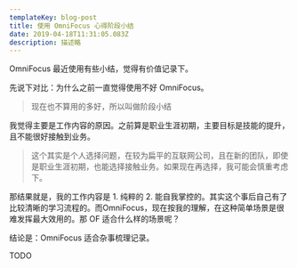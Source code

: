 ```yaml
---
templateKey: blog-post
title: 使用 OmniFocus 心得阶段小结
date: 2019-04-18T11:31:05.083Z
description: 描述略
---
```

OmniFocus 最近使用有些小结，觉得有价值记录下。

先说下对比：为什么之前一直觉得使用不好 OmniFocus。

> 现在也不算用的多好，所以叫做阶段小结

我觉得主要是工作内容的原因。之前算是职业生涯初期，主要目标是技能的提升，且不能很好接触到业务。

> 这个其实是个人选择问题，在较为扁平的互联网公司，且在新的团队，即使是职业生涯初期，也能选择接触业务。如果现在再选择，我可能会慎重考虑下。

那结果就是，我的工作内容是 1. 纯粹的 2. 能自我掌控的。其实这个事后自己有了比较清晰的学习流程的。而OmniFocus，现在按我的理解，在这种简单场景是很难发挥最大效用的。那 OF 适合什么样的场景呢？

结论是：OmniFocus 适合杂事梳理记录。

TODO
